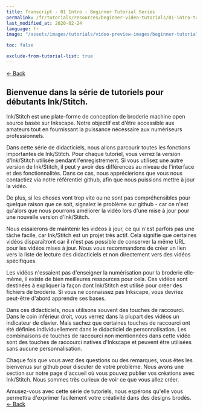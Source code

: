 ```yaml
---
title: Transcript - 01 Intro - Beginner Tutorial Series
permalink: /fr/tutorials/resources/beginner-video-tutorials/01-intro-transcript
last_modified_at: 2020-02-24
language: fr
image: "/assets/images/tutorials/video-preview-images/beginner-tutorial-series.png"

toc: false

exclude-from-tutorial-list: true
---
```

[← Back](/fr/tutorials/resources/beginner-video-tutorials/)

## Bienvenue dans la série de tutoriels pour débutants Ink/Stitch.

Ink/Stitch est une plate-forme de conception de broderie machine open source basée sur Inkscape.
Notre objectif est d'être accessible aux amateurs tout en fournissant la puissance nécessaire aux numériseurs professionnels.

Dans cette série de didacticiels, nous allons parcourir toutes les fonctions importantes de Ink/Stitch. Pour chaque tutoriel, vous verrez la version d'Ink/Stitch utilisée pendant l'enregistrement. Si vous utilisez une autre version de Ink/Stitch, il peut y avoir des différences au niveau de l'interface et des fonctionnalités. Dans ce cas, nous apprécierions que vous nous contactiez via notre référentiel github, afin que nous puissions mettre à jour la vidéo.

De plus, si les choses vont trop vite ou ne sont pas compréhensibles pour quelque raison que ce soit, signalez le problème sur github - car ce n'est qu'alors que nous pourrons améliorer la vidéo lors d'une mise à jour pour une nouvelle version d'Ink/Stitch.

Nous essaierons de maintenir les vidéos à jour, ce qui n'est parfois pas une tâche facile, car Ink/Stitch est un projet très actif. Cela signifie que certaines vidéos disparaîtront car il n'est pas possible de conserver la même URL pour les vidéos mises à jour.
Nous vous recommandons de créer un lien vers la liste de lecture des didacticiels et non directement vers des vidéos spécifiques.

Les vidéos n'essaient pas d'enseigner la numérisation pour la broderie elle-même, il existe de bien meilleures ressources pour cela. Ces vidéos sont destinées à expliquer la façon dont Ink/Stitch est utilisé pour créer des fichiers de broderie. Si vous ne connaissez pas Inkscape, vous devriez peut-être d'abord apprendre ses bases.

Dans ces didacticiels, nous utilisons souvent des touches de raccourci. Dans le coin inférieur droit, vous verrez dans la plupart des vidéos un indicateur de clavier.
Mais sachez que certaines touches de raccourci ont été définies individuellement dans le didacticiel de personnalisation.
Les combinaisons de touches de raccourci non mentionnées dans cette vidéo sont des touches de raccourci natives d'Inkscape et peuvent être utilisées sans aucune personnalisation.

Chaque fois que vous avez des questions ou des remarques, vous êtes les bienvenus sur github pour discuter de votre problème.
Nous avons une section sur notre page d'accueil où vous pouvez publier vos créations avec Ink/Stitch.
Nous sommes très curieux de voir ce que vous allez créer.

Amusez-vous avec cette série de tutoriels, nous espérons qu'elle vous permettra d'exprimer facilement votre créativité dans des designs brodés.
[← Back](/tutorials/resources/beginner-video-tutorials/)
